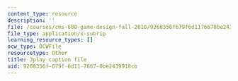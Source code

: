 ```yaml
---
content_type: resource
description: ''
file: /courses/cms-608-game-design-fall-2010/9268356f679f6d1176670be2439918cb_68562.srt
file_type: application/x-subrip
learning_resource_types: []
ocw_type: OCWFile
resourcetype: Other
title: 3play caption file
uid: 9268356f-679f-6d11-7667-0be2439918cb
---
```

